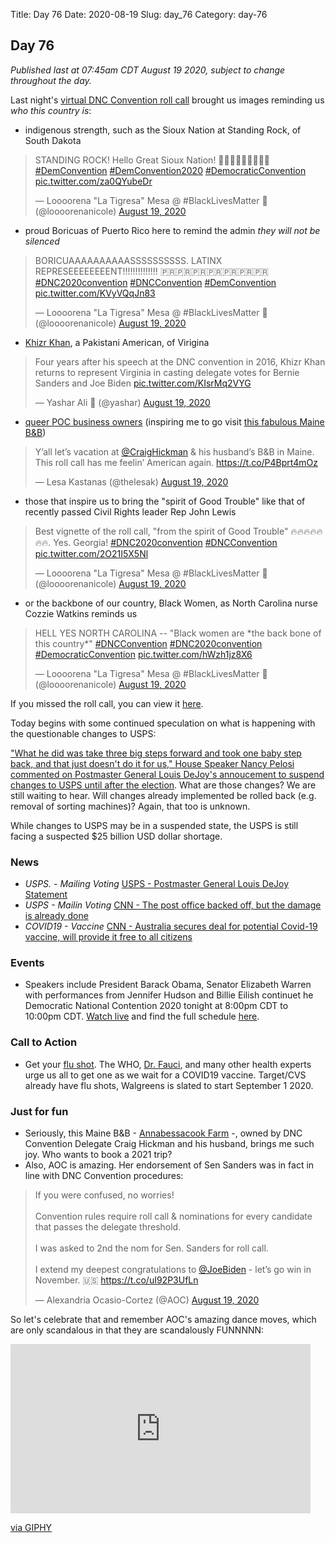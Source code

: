 Title: Day 76
Date: 2020-08-19
Slug: day_76
Category: day-76

## Day 76   

_Published last at 07:45am CDT August 19 2020, subject to change throughout the day._

Last night's [virtual DNC Convention roll call](https://www.nytimes.com/2020/08/19/us/politics/dnc-roll-call.html) brought us images reminding us *who this country is*:

- indigenous strength, such as the Sioux Nation at Standing Rock, of South Dakota

<blockquote class="twitter-tweet"><p lang="en" dir="ltr">STANDING ROCK! Hello Great Sioux Nation! 👋🏽👋🏽👋🏽👋🏽😍 <a href="https://twitter.com/hashtag/DemConvention?src=hash&amp;ref_src=twsrc%5Etfw">#DemConvention</a> <a href="https://twitter.com/hashtag/DemConvention2020?src=hash&amp;ref_src=twsrc%5Etfw">#DemConvention2020</a> <a href="https://twitter.com/hashtag/DemocraticConvention?src=hash&amp;ref_src=twsrc%5Etfw">#DemocraticConvention</a> <a href="https://t.co/za0QYubeDr">pic.twitter.com/za0QYubeDr</a></p>&mdash; Loooorena &quot;La Tigresa&quot; Mesa @ #BlackLivesMatter 🖤 (@loooorenanicole) <a href="https://twitter.com/loooorenanicole/status/1295906374401101824?ref_src=twsrc%5Etfw">August 19, 2020</a></blockquote> <script async src="https://platform.twitter.com/widgets.js" charset="utf-8"></script> 

- proud Boricuas of Puerto Rico here to remind the admin *they will not be silenced*

<blockquote class="twitter-tweet"><p lang="en" dir="ltr">BORICUAAAAAAAAAASSSSSSSSSS. LATINX REPRESEEEEEEEENT!!!!!!!!!!!!!! 🇵🇷🇵🇷🇵🇷🇵🇷🇵🇷🇵🇷🇵🇷 <a href="https://twitter.com/hashtag/DNC2020convention?src=hash&amp;ref_src=twsrc%5Etfw">#DNC2020convention</a> <a href="https://twitter.com/hashtag/DNCConvention?src=hash&amp;ref_src=twsrc%5Etfw">#DNCConvention</a> <a href="https://twitter.com/hashtag/DemConvention?src=hash&amp;ref_src=twsrc%5Etfw">#DemConvention</a> <a href="https://t.co/KVyVQqJn83">pic.twitter.com/KVyVQqJn83</a></p>&mdash; Loooorena &quot;La Tigresa&quot; Mesa @ #BlackLivesMatter 🖤 (@loooorenanicole) <a href="https://twitter.com/loooorenanicole/status/1295906192552865793?ref_src=twsrc%5Etfw">August 19, 2020</a></blockquote> <script async src="https://platform.twitter.com/widgets.js" charset="utf-8"></script> 

- [Khizr Khan](https://twitter.com/loooorenanicole/status/1295907279875846146?s=20), a Pakistani American, of Virigina 

<blockquote class="twitter-tweet"><p lang="en" dir="ltr">Four years after his speech at the DNC convention in 2016, Khizr Khan returns to represent Virginia in casting delegate votes for Bernie Sanders and Joe Biden <a href="https://t.co/KIsrMq2VYG">pic.twitter.com/KIsrMq2VYG</a></p>&mdash; Yashar Ali 🐘 (@yashar) <a href="https://twitter.com/yashar/status/1295907675197149184?ref_src=twsrc%5Etfw">August 19, 2020</a></blockquote> <script async src="https://platform.twitter.com/widgets.js" charset="utf-8"></script> 

- [queer POC business owners](https://twitter.com/CraigHickman) (inspiring me to go visit [this fabulous Maine B&B](https://twitter.com/BMacMer/status/1295946095613349888?s=20))

<blockquote class="twitter-tweet"><p lang="en" dir="ltr">Y’all let’s vacation at <a href="https://twitter.com/CraigHickman?ref_src=twsrc%5Etfw">@CraigHickman</a> &amp; his husband’s B&amp;B in Maine. This roll call has me feelin’ American again. <a href="https://t.co/P4Bprt4mOz">https://t.co/P4Bprt4mOz</a></p>&mdash; Lesa Kastanas (@thelesak) <a href="https://twitter.com/thelesak/status/1296054592397094918?ref_src=twsrc%5Etfw">August 19, 2020</a></blockquote> <script async src="https://platform.twitter.com/widgets.js" charset="utf-8"></script> 

- those that inspire us to bring the "spirit of Good Trouble" like that of recently passed Civil Rights leader Rep John Lewis

<blockquote class="twitter-tweet"><p lang="en" dir="ltr">Best vignette of the roll call, &quot;from the spirit of Good Trouble&quot; 🔥🔥🔥🔥🔥🔥🔥. Yes. Georgia! <a href="https://twitter.com/hashtag/DNC2020convention?src=hash&amp;ref_src=twsrc%5Etfw">#DNC2020convention</a> <a href="https://twitter.com/hashtag/DNCConvention?src=hash&amp;ref_src=twsrc%5Etfw">#DNCConvention</a> <a href="https://t.co/2O21I5X5Nl">pic.twitter.com/2O21I5X5Nl</a></p>&mdash; Loooorena &quot;La Tigresa&quot; Mesa @ #BlackLivesMatter 🖤 (@loooorenanicole) <a href="https://twitter.com/loooorenanicole/status/1295901624217501697?ref_src=twsrc%5Etfw">August 19, 2020</a></blockquote> <script async src="https://platform.twitter.com/widgets.js" charset="utf-8"></script> 

- or the backbone of our country, Black Women, as North Carolina nurse Cozzie Watkins reminds us

<blockquote class="twitter-tweet"><p lang="en" dir="ltr">HELL YES NORTH CAROLINA -- &quot;Black women are *the back bone of this country*&quot; <a href="https://twitter.com/hashtag/DNCConvention?src=hash&amp;ref_src=twsrc%5Etfw">#DNCConvention</a> <a href="https://twitter.com/hashtag/DNC2020convention?src=hash&amp;ref_src=twsrc%5Etfw">#DNC2020convention</a> <a href="https://twitter.com/hashtag/DemocraticConvention?src=hash&amp;ref_src=twsrc%5Etfw">#DemocraticConvention</a> <a href="https://t.co/hWzh1jz8X6">pic.twitter.com/hWzh1jz8X6</a></p>&mdash; Loooorena &quot;La Tigresa&quot; Mesa @ #BlackLivesMatter 🖤 (@loooorenanicole) <a href="https://twitter.com/loooorenanicole/status/1295904883850321922?ref_src=twsrc%5Etfw">August 19, 2020</a></blockquote> <script async src="https://platform.twitter.com/widgets.js" charset="utf-8"></script> 

If you missed the roll call, you can view it [here](https://www.youtube.com/watch?v=vQ9s4x_Mybs).

Today begins with some continued speculation on what is happening with the questionable changes to USPS:

["What he did was take three big steps forward and took one baby step back, and that just doesn't do it for us," House Speaker Nancy Pelosi commented on Postmaster General Louis DeJoy's annoucement to suspend changes to USPS until after the election](https://www.politico.com/news/2020/08/18/nance-pelosi-postal-service-changes-397824). What are those changes? We are still waiting to hear. Will changes already implemented be rolled back (e.g. removal of sorting machines)? Again, that too is unknown.

While changes to USPS may be in a suspended state, the USPS is still facing a suspected $25 billion USD dollar shortage.

### News

- *USPS. - Mailing Voting* [USPS - Postmaster General Louis DeJoy Statement](https://about.usps.com/newsroom/national-releases/2020/0818-postmaster-general-louis-dejoy-statement.htm)
- *USPS - Mailin Voting* [CNN - The post office backed off, but the damage is already done](https://www.cnn.com/2020/08/19/politics/what-matters-august-18/index.html)
- *COVID19 - Vaccine* [CNN - Australia secures deal for potential Covid-19 vaccine, will provide it free to all citizens](https://www.cnn.com/2020/08/19/australia/australia-astrazeneca-covid-19-vaccine-intl-hnk-scli-scn/index.html)

### Events

- Speakers include President Barack Obama, Senator Elizabeth Warren with performances from Jennifer Hudson and Billie Eilish continuet he Democratic National Contention 2020 tonight at 8:00pm CDT to 10:00pm CDT. [Watch live](https://www.demconvention.com/) and find the full schedule [here](https://www.demconvention.com/schedule-and-speakers/).

### Call to Action

- Get your [flu shot](https://www.cnn.com/2020/08/18/health/flu-vaccine-important-coronavirus-wellness/index.html). The WHO, [Dr. Fauci](https://www.nytimes.com/2020/08/16/health/coronavirus-flu-vaccine-twindemic.html), and many other health experts urge us all to get one as we wait for a COVID19 vaccine. Target/CVS already have flu shots, Walgreens is slated to start September 1 2020.

### Just for fun

- Seriously, this Maine B&B - [Annabessacook Farm](http://annabessacookfarm.blogspot.com/) -, owned by DNC Convention Delegate Craig Hickman and his husband, brings me such joy. Who wants to book a 2021 trip? 
- Also, AOC is amazing. Her endorsement of Sen Sanders was in fact in line with DNC Convention procedures:

<blockquote class="twitter-tweet"><p lang="en" dir="ltr">If you were confused, no worries!<br><br>Convention rules require roll call &amp; nominations for every candidate that passes the delegate threshold.<br><br>I was asked to 2nd the nom for Sen. Sanders for roll call.<br><br>I extend my deepest congratulations to <a href="https://twitter.com/JoeBiden?ref_src=twsrc%5Etfw">@JoeBiden</a> - let’s go win in November. 🇺🇸 <a href="https://t.co/uI92P3UfLn">https://t.co/uI92P3UfLn</a></p>&mdash; Alexandria Ocasio-Cortez (@AOC) <a href="https://twitter.com/AOC/status/1295902565750771717?ref_src=twsrc%5Etfw">August 19, 2020</a></blockquote> <script async src="https://platform.twitter.com/widgets.js" charset="utf-8"></script> 

So let's celebrate that and remember AOC's amazing dance moves, which are only scandalous in that they are scandalously FUNNNNN:

<iframe src="https://giphy.com/embed/yyc7U4gVbzy445A45p" width="480" height="271" frameBorder="0" class="giphy-embed" allowFullScreen></iframe><p><a href="https://giphy.com/gifs/dancing-woo-hoo-alexandra-ocasio-cortez-yyc7U4gVbzy445A45p">via GIPHY</a></p>